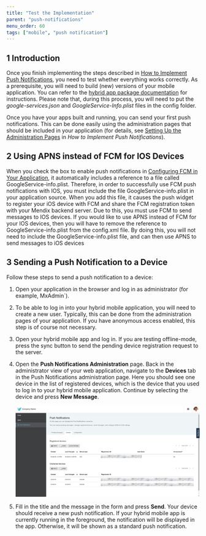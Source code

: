 ```yaml
---
title: "Test the Implementation"
parent: "push-notifications"
menu_order: 60
tags: ["mobile", "push notification"]
---
```


## 1 Introduction

Once you finish implementing the steps described in [How to Implement Push Notifications](implementation-guide), you need to test whether everything works correctly. As a prerequisite, you will need to build (new) versions of your mobile application. You can refer to the [hybrid app package documentation](https://github.com/mendix/hybrid-app-template/) for instructions. Please note that, during this process, you will need to put the *google-services.json* and *GoogleService-Info.plist* files in the config folder.

Once you have your apps built and running, you can send your first push notifications. This can be done easily using the administration pages that should be included in your application (for details, see [Setting Up the Administration Pages](implementation-guide#setting) in *How to Implement Push Notifications*). 

## 2 Using APNS instead of FCM for IOS Devices
When you check the box to enable push notifications in [Configuring FCM in Your Application](setting-up-google-firebase-cloud-messaging-server#7-configuring-fcm-in-your-application), it automatically includes a reference to a file called GoogleService-info.plist. Therefore, in order to successfully use FCM push notifications with IOS, you must include the file GoogleService-info.plist in your application source. When you add this file, it causes the push widget to register your iOS device with FCM and share the FCM registration token with your Mendix backend server. Due to this, you must use FCM to send messages to IOS devices. If you would like to use APNS instead of FCM for your IOS devices, then you will have to remove the reference to GoogleService-info.plist from the config.xml file. By doing this, you will not need to include the GoogleService-info.plist file, and can then use APNS to send messages to iOS devices


## 3 Sending a Push Notification to a Device

Follow these steps to send a push notification to a device:

1. Open your application in the browser and log in as administrator (for example, MxAdmin`).
2. To be able to log in into your hybrid mobile application, you will need to create a new user. Typically, this can be done from the administration pages of your application. If you have anonymous access enabled, this step is of course not necessary.
3. Open your hybrid mobile app and log in. If you are testing offline-mode, press the sync button to send the pending device registration request to the server.
4.  Open the **Push Notifications Administration** page. Back in the administrator view of your web application, navigate to the **Devices** tab in the Push Notifications administration page. Here you should see one device in the list of registered devices, which is the device that you used to log in to your hybrid mobile application. Continue by selecting the device and press **New Message**.

	![](attachments/19955741/21168174.png)

5. Fill in the title and the message in the form and press **Send**. Your device should receive a new push notification. If your hybrid mobile app is currently running in the foreground, the notification will be displayed in the app. Otherwise, it will be shown as a standard push notification.
